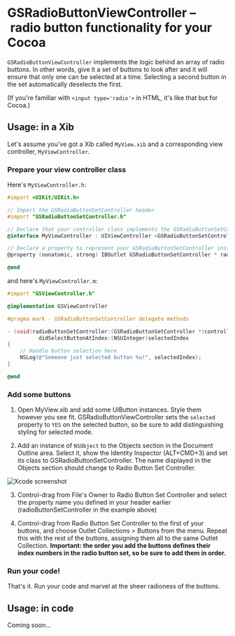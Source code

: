 # GSRadioButtonViewController – radio button functionality for your Cocoa

`GSRadioButtonViewController` implements the logic behind an array of
radio buttons. In other words, give it a set of buttons to look after
and it will ensure that only one can be selected at a time. Selecting
a second button in the set automatically deselects the first.

(If you're familiar with `<input type='radio'>` in HTML, it's like that
but for Cocoa.)

## Usage: in a Xib

Let's assume you've got a Xib called `MyView.xib` and a corresponding view 
controller, `MyViewController`.

### Prepare your view controller class

Here's `MyViewController.h`:

```objective-c
#import <UIKit/UIKit.h>

// Import the GSRadioButtonSetController header
#import "GSRadioButtonSetController.h"

// Declare that your controller class implements the GSRadioButtonSetControllerDelegate protocol
@interface MyViewController : UIViewController <GSRadioButtonSetControllerDelegate>

// Declare a property to represent your GSRadioButtonSetController instance
@property (nonatomic, strong) IBOutlet GSRadioButtonSetController * radioButtonSetController;

@end
```

and here's `MyViewController.m`:

```objective-c
#import "GSViewController.h"

@implementation GSViewController

#pragma mark - GSRadioButtonSetController delegate methods

- (void)radioButtonSetController:(GSRadioButtonSetController *)controller 
          didSelectButtonAtIndex:(NSUInteger)selectedIndex
{
    // Handle button selection here
    NSLog(@"Someone just selected button %u!", selectedIndex);
}

@end
```

### Add some buttons

1. Open MyView.xib and add some UIButton instances. Style them however you
see fit. GSRadioButtonViewController sets the `selected` property to `YES` 
on the selected button, so be sure to add distinguishing styling for
selected mode.

2. Add an instance of `NSObject` to the Objects section in the Document
Outline area. Select it, show the Identity Inspector (ALT+CMD+3) and set 
its class to GSRadioButtonSetController. The name displayed in the Objects 
section should change to Radio Button Set Controller.

![Xcode screenshot](http://goosoftware.github.com/GSRadioButtonViewController/images/add-controller-object.png)

3. Control-drag from File's Owner to Radio Button Set Controller and select
the property name you defined in your header earlier (radioButtonSetController
in the example above)

4. Control-drag from Radio Button Set Controller to the first of your buttons,
and choose Outlet Collections > Buttons from the menu. Repeat this with the
rest of the buttons, assigning them all to the same Outlet Collection. 
**Important: the order you add the buttons defines their index numbers in
the radio button set, so be sure to add them in order.**

### Run your code!

That's it. Run your code and marvel at the sheer radioness of the buttons.

## Usage: in code

Coming soon...

